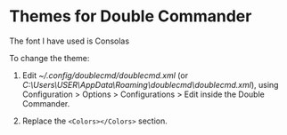 Themes for Double Commander
===================

The font I have used is Consolas

To change the theme:

1. Edit *~/.config/doublecmd/doublecmd.xml* (or *C:\Users\USER\AppData\Roaming\doublecmd\doublecmd.xml*),
using Configuration > Options > Configurations > Edit
inside the Double Commander.

2. Replace the `<Colors></Colors>` section.
